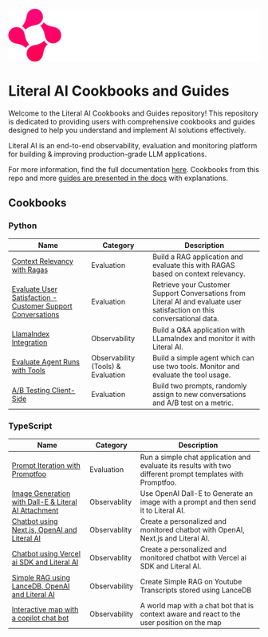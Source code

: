![Literal AI](/img/logoliteralai.png)

# Literal AI Cookbooks and Guides

Welcome to the Literal AI Cookbooks and Guides repository! This repository is dedicated to providing users with comprehensive cookbooks and guides designed to help you understand and implement AI solutions effectively.

Literal AI is an end-to-end observability, evaluation and monitoring platform for building & improving production-grade LLM applications.

For more information, find the full documentation [here](https://docs.getliteral.ai/). Cookbooks from this repo and more [guides are presented in the docs](https://docs.getliteral.ai/guides) with explanations.

## Cookbooks

### Python
| Name | Category | Description| 
| --- | --- | --- |
| [Context Relevancy with Ragas](/python/context-relevancy-ragas/) | Evaluation | Build a RAG application and evaluate this with RAGAS based on context relevancy. |
| [Evaluate User Satisfaction - Customer Support Conversations](/python/evaluate-user-satisfaction/) | Evaluation | Retrieve your Customer Support Conversations from Literal AI and evaluate user satisfaction on this conversational data. |
| [LlamaIndex Integration](/python/llamaindex-integration/) | Observability | Build a Q&A application with LLamaIndex and monitor it with Literal AI. |
| [Evaluate Agent Runs with Tools](/python/evaluate-agent-runs/) | Observability (Tools) & Evaluation | Build a simple agent which can use two tools. Monitor and evaluate the tool usage. |
| [A/B Testing Client-Side](/python/ab-testing-client-side/) | Evaluation | Build two prompts, randomly assign to new conversations and A/B test on a metric. |

### TypeScript
| Name | Category | Description| 
| --- | --- | --- |
| [Prompt Iteration with Promptfoo](/typescript/prompt-iteration-promptfoo/) | Evaluation | Run a simple chat application and evaluate its results with two different prompt templates with Promptfoo. |
| [Image Generation with Dall-E & Literal AI Attachment](/typescript/dall-e-image-generation) | Observablity | Use OpenAI Dall-E to Generate an image with a prompt and then send it to Literal AI. |
| [Chatbot using Next.js, OpenAI and Literal AI](/typescript/nextjs-openai/) | Observablity | Create a personalized and monitored chatbot with OpenAI, Next.js and Literal AI. |
| [Chatbot using Vercel ai SDK and Literal AI](/typescript/vercel-ai-sdk/) | Observablity | Create a personalized and monitored chatbot with Vercel ai SDK and Literal AI. |
| [Simple RAG using LanceDB, OpenAI and Literal AI](/typescript/lancedb-rag) | Observability | Create Simple RAG on Youtube Transcripts stored using LanceDB |
| [Interactive map with a copilot chat bot](/typescript/leaflet-interactive-map/) | Observability | A world map with a chat bot that is context aware and react to the user position on the map |